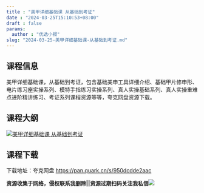 ```yaml
---
title : "美甲详细基础课 从基础到考证"
date : "2024-03-25T15:10:53+08:00"
draft : false
params:
  author : "优选小报"
slug: "2024-03-25-美甲详细基础课-从基础到考证.md"
---
```


## 课程信息

美甲详细基础课，从基础到考证，包含基础美申工具详细介绍、基础甲片修申形、电片练习座实操系列、模特手指练习实操系列、真人实操基础系列、真人实操重难点进阶精讲练习、考证系列课程资源等等，夸克网盘资源下载。

## 课程大纲

[![美甲详细基础课
从基础到考证](//img7-1.zhekoulieshou.com/mmbiz_jpg/iaHBVewvSIbAjcr9g6TlCXSfiaDqkbzuEzNnbwdwhBb4KBOvOaAibiagZqqgtPsVaLic2Msj5ecibTArkcrWRysydBbQ/0)](//img7-1.zhekoulieshou.com/mmbiz_jpg/iaHBVewvSIbAjcr9g6TlCXSfiaDqkbzuEzNnbwdwhBb4KBOvOaAibiagZqqgtPsVaLic2Msj5ecibTArkcrWRysydBbQ/0)

## 课程下载

下载地址：夸克网盘 https://pan.quark.cn/s/950dcdde2aac

**资源收集于网络，侵权联系我删除||资源过期扫码关注我私信**![](//img7-1.zhekoulieshou.com/mmbiz_jpg/iaHBVewvSIbAjcr9g6TlCXSfiaDqkbzuEzp207hVzPqT4YGQOAazQ1KNHCeACbia5Lzq4Ckwibe48iar1q7lgVP1o3w/640?wx_fmt=jpeg&from=appmsg)


